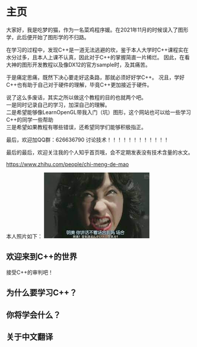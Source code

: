 # 主页

大家好，我是吃梦的猫，作为一名菜鸡程序媛。在2021年11月的时候误入了图形学，此后便开始了图形学的不归路。

在学习的过程中，发现C++是一道无法逃避的坎，鉴于本人大学时C++课程实在水分过多，且本人上课不认真，因此对于C++的掌握简直一片稀烂。
因此，在看大神的图形开发教程以及像DX12的官方sample时，及其痛苦。

于是痛定思痛，既然下决心要走好这条路，那就必须好好学C++。
况且，学好C++也有助于自己对于硬件的理解，毕竟C++更加接近于硬件。

说了这么多废话，其实之所以做这个教程的目的也就两个吧。   
  一是同时记录自己的学习，加深自己的理解。    
  二是希望能够像LearnOpenGL带我入门（坑）图形，这个网站也可以给一些学习C++的同学一些帮助   
  三是希望如果教程有哪些错误，还希望同学们能够积极指正。   

最后，欢迎加QQ群：626636790 讨论技术！！！！！！！！！！！！

最后的最后，欢迎关注我的个人知乎首页哦，会不定期发表没有技术含量的水文。

https://www.zhihu.com/people/chi-meng-de-mao

本人照片如下：
![image](../img/GAMES101.jpg)


## 欢迎来到C++的世界

接受C++的审判吧！


## 为什么要学习C++？


## 你将学会什么？

## 关于中文翻译
